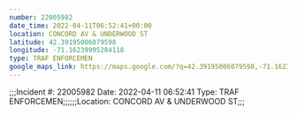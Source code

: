 ```yaml
---
number: 22005982
date_time: 2022-04-11T06:52:41+00:00
location: CONCORD AV & UNDERWOOD ST
latitude: 42.39195006079598
longitude: -71.16239995284118
type: TRAF ENFORCEMEN
google_maps_link: https://maps.google.com/?q=42.39195006079598,-71.16239995284118
---
```


;;;Incident #: 22005982  Date: 2022-04-11 06:52:41   Type: TRAF ENFORCEMEN;;;;;;Location: CONCORD AV & UNDERWOOD ST;;;
